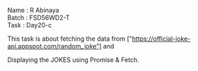 Name : R Abinaya   
Batch : FSD56WD2-T   
Task : Day20-c   


This task is about fetching the data from ["https://official-joke-api.appspot.com/random_joke"] and

Displaying the JOKES using Promise & Fetch.
